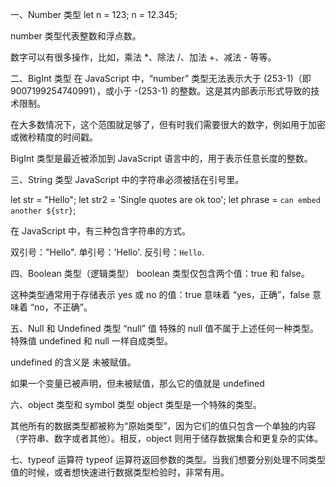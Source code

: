 一、Number 类型
let n = 123; n = 12.345;

number 类型代表整数和浮点数。

数字可以有很多操作，比如，乘法 *、除法 /、加法 +、减法 - 等等。



二、BigInt 类型
在 JavaScript 中，“number” 类型无法表示大于 (253-1)（即 9007199254740991），或小于 -(253-1) 的整数。这是其内部表示形式导致的技术限制。

在大多数情况下，这个范围就足够了，但有时我们需要很大的数字，例如用于加密或微秒精度的时间戳。

BigInt 类型是最近被添加到 JavaScript 语言中的，用于表示任意长度的整数。


三、String 类型
JavaScript 中的字符串必须被括在引号里。

let str = "Hello"; let str2 = 'Single quotes are ok too'; let phrase = `can embed another ${str}`;

在 JavaScript 中，有三种包含字符串的方式。

双引号："Hello".
单引号：'Hello'.
反引号：`Hello`.



四、Boolean 类型（逻辑类型）
boolean 类型仅包含两个值：true 和 false。

这种类型通常用于存储表示 yes 或 no 的值：true 意味着 “yes，正确”，false 意味着 “no，不正确”。


五、Null 和 Undefined 类型
“null” 值
特殊的 null 值不属于上述任何一种类型。
特殊值 undefined 和 null 一样自成类型。

undefined 的含义是 未被赋值。

如果一个变量已被声明，但未被赋值，那么它的值就是 undefined




六、object 类型和 symbol 类型
object 类型是一个特殊的类型。

其他所有的数据类型都被称为“原始类型”，因为它们的值只包含一个单独的内容（字符串、数字或者其他）。相反，object 则用于储存数据集合和更复杂的实体。



七、typeof 运算符
typeof 运算符返回参数的类型。当我们想要分别处理不同类型值的时候，或者想快速进行数据类型检验时，非常有用。